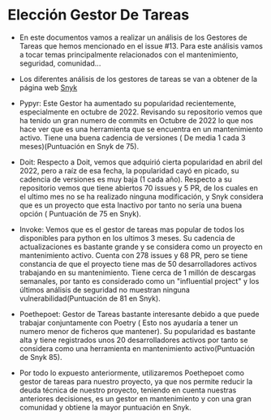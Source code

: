 # Elección Gestor De Tareas

* En este documentos vamos a realizar un análisis de los Gestores de Tareas que hemos mencionado en el issue #13. Para este análisis vamos a tocar temas principalmente relacionados con el mantenimiento, seguridad, comunidad...

* Los diferentes análisis de los gestores de tareas se van a obtener de la página web [Snyk](https://snyk.io/)

* Pypyr: Este Gestor ha aumentado su popularidad recientemente, especialmente en octubre de 2022. Revisando su repositorio vemos que ha tenido un gran numero de commits en Octubre de 2022 lo que nos hace ver que es una herramienta que se encuentra en un mantenimiento activo. Tiene una buena cadencia de versiones ( De media 1 cada 3 meses)(Puntuación en Snyk de 75).

* Doit: Respecto a Doit, vemos que adquirió cierta popularidad en abril del 2022, pero a raíz de esa fecha, la popularidad cayó en picado, su cadencia de versiones es muy baja (1 cada año). Respecto a su repositorio vemos que tiene abiertos 70 issues y 5 PR, de los cuales en el ultimo mes no se ha realizado ninguna modificación, y Snyk considera que es un proyecto que esta Inactivo por tanto no sería una buena opción ( Puntuación de 75 en Snyk).

* Invoke: Vemos que es el gestor de tareas mas popular de todos los disponibles para python en los ultimos 3 meses. Su cadencia de actualizaciones es bastante grande y se considera como un proyecto en mantenimiento activo. Cuenta con 278 issues y 68 PR, pero se tiene constancia de que el proyecto tiene mas de 50 desarrolladores activos trabajando en su mantenimiento. Tiene cerca de 1 millón de descargas semanales, por tanto es considerado como un "influential project" y los últimos análisis de seguridad no muestran ninguna vulnerabilidad(Puntuación de 81 en Snyk).

* Poethepoet: Gestor de Tareas bastante interesante debido a que puede trabajar conjuntamente con Poetry ( Esto nos ayudaría a tener un numero menor de ficheros que mantener). Su popularidad es bastante alta y tiene registrados unos 20 desarrolladores activos por tanto se considera como una herramienta en mantenimiento activo(Puntuación de Snyk 85).

* Por todo lo expuesto anteriormente, utilizaremos Poethepoet como gestor de tareas para nuestro proyecto, ya que nos permite reducir la deuda técnica de nuestro proyecto, teniendo en cuenta nuestras anteriores decisiones, es un gestor en mantenimiento y con una gran comunidad y obtiene la mayor puntuación en Snyk.